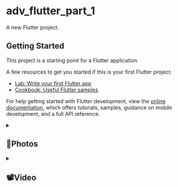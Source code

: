 # adv_flutter_part_1

A new Flutter project.

## Getting Started

This project is a starting point for a Flutter application.

A few resources to get you started if this is your first Flutter project:

- [Lab: Write your first Flutter app](https://docs.flutter.dev/get-started/codelab)
- [Cookbook: Useful Flutter samples](https://docs.flutter.dev/cookbook)

For help getting started with Flutter development, view the
[online documentation](https://docs.flutter.dev/), which offers tutorials,
samples, guidance on mobile development, and a full API reference.


<details> 
  <summary><h2>📸Photos</h2></summary>
  <p>
    <table align="center">
  <tr>
    <td><img src="https://github.com/Aayush014/adv_flutter_part_1/assets/133498952/2b8acf63-4d97-4f44-bce9-7d8b5a051ea0" alt="Image 2" width="180" height="auto"></td>
    <td><img src="https://github.com/Aayush014/adv_flutter_part_1/assets/133498952/0910bf62-ddec-483e-9081-152d93873492" alt="Image 2" width="180" height="auto"></td>=
  </tr>
    </table>    
  </p>
  </details>
  <details> 
  <summary><h2>📽️Video</h2></summary>
  <p>
    <table align="center">
  <tr>
    <video src ="https://github.com/Aayush014/adv_flutter_part_1/assets/133498952/3bd20b7b-1bd4-4cdd-93fc-dc6a81b19d41"></video> </h1>
 </tr>
    </table>   
  </p>
  </details>
